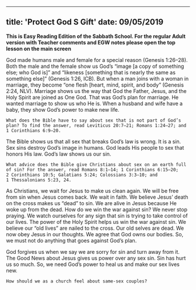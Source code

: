 ---
title: 'Protect God S Gift'
date: 09/05/2019
--

**This is Easy Reading Edition of the Sabbath School. For the regular Adult version with Teacher comments and EGW notes please open the top lesson on the main screen**

God made humans male and female for a special reason (Genesis 1:26–28). Both the male and the female show us God’s “image [a copy of something else; who God is]” and “likeness [something that is nearly the same as something else]” (Genesis 1:26, ICB). But when a man joins with a woman in marriage, they become “one flesh [heart, mind, spirit, and body” (Genesis 2:24, NLV). Marriage shows us the way that God the Father, Jesus, and the Holy Spirit are joined as One God. That was God’s plan for marriage. He wanted marriage to show us who He is. When a husband and wife have a baby, they show God’s power to make new life.

`What does the Bible have to say about sex that is not part of God’s plan? To find the answer, read Leviticus 20:7–21; Romans 1:24–27; and 1 Corinthians 6:9–20.`

The Bible shows us that all sex that breaks God’s law is wrong. It is a sin. Sex sins destroy God’s image in humans. God leads His people to sex that honors His law. God’s law shows us our sin.

`What advice does the Bible give Christians about sex on an earth full of sin? For the answer, read Romans 8:1–14; 1 Corinthians 6:15–20; 2 Corinthians 10:5; Galatians 5:24; Colossians 3:3–10; and 1 Thessalonians 5:23, 24.`

As Christians, we wait for Jesus to make us clean again. We will be free from sin when Jesus comes back. We wait in faith. We believe Jesus’ death on the cross makes us “dead” to sin. We are alive in Jesus because He woke up from the dead. How do we win the war against sin? We never stop praying. We watch ourselves for any sign that sin is trying to take control of our lives. The power of the Holy Spirit helps us win the war against sin. We believe our “old lives” are nailed to the cross. Our old selves are dead. We now obey Jesus in our thoughts. We agree that God owns our bodies. So, we must not do anything that goes against God’s plan.

God forgives us when we say we are sorry for sin and turn away from it. The Good News about Jesus gives us power over any sex sin. Sin has hurt us so much. So, we need God’s power to heal us and make our sex lives new. 

`How should we as a church feel about same-sex couples?`